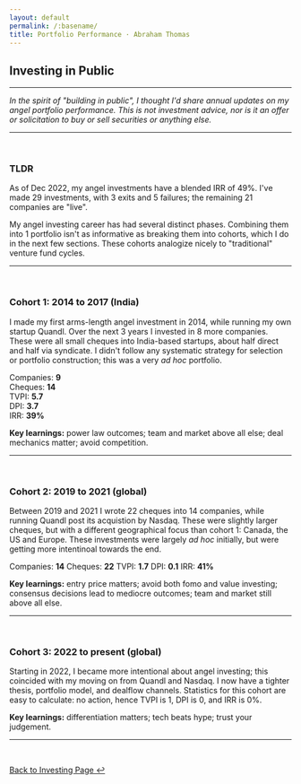 ```yaml
---
layout: default
permalink: /:basename/
title: Portfolio Performance · Abraham Thomas
---
```


## Investing in Public

----

*In the spirit of "building in public", I thought I'd share annual updates on my angel portfolio performance.  This is not investment advice, nor is it an offer or solicitation to buy or sell securities or anything else.*

---

<br/>

### TLDR

As of Dec 2022, my angel investments have a blended IRR of 49%.  I've made 29 investments, with 3 exits and 5 failures; the remaining 21 companies are "live".

My angel investing career has had several distinct phases.  Combining them into 1 portfolio isn't as informative as breaking them into cohorts, which I do in the next few sections.  These cohorts analogize nicely to "traditional" venture fund cycles.

----

<br/>


### Cohort 1: 2014 to 2017 (India)

I made my first arms-length angel investment in 2014, while running my own startup Quandl.  Over the next 3 years I invested in 8 more companies.  These were all small cheques into India-based startups, about half direct and half via syndicate.  I didn't follow any systematic strategy for selection or portfolio construction; this was a very *ad hoc* portfolio.

Companies: **9**  
Cheques: **14**  
TVPI: **5.7**  
DPI: **3.7**  
IRR: **39%**  

**Key learnings:** power law outcomes; team and market above all else; deal mechanics matter; avoid competition.

----

<br/>


### Cohort 2: 2019 to 2021 (global)

Between 2019 and 2021 I wrote 22 cheques into 14 companies, while running Quandl post its acquistion by Nasdaq.  These were slightly larger cheques, but with a different geographical focus than cohort 1: Canada, the US and Europe.  These investments were largely *ad hoc* initially, but were getting more intentinoal towards the end.

Companies: **14**
Cheques: **22**
TVPI: **1.7**
DPI: **0.1**
IRR: **41%**

**Key learnings:** entry price matters; avoid both fomo and value investing; consensus decisions lead to mediocre outcomes; team and market still above all else.  

----

<br/>

### Cohort 3: 2022 to present (global)

Starting in 2022, I became more intentional about angel investing; this coincided with my moving on from Quandl and Nasdaq.  I now have a tighter thesis, portfolio model, and dealflow channels.  Statistics for this cohort are easy to calculate: no action, hence TVPI is 1, DPI is 0, and IRR is 0%.

**Key learnings:** differentiation matters; tech beats hype; trust your judgement.

----

<br/>

[Back to Investing Page ↩](/investing)

<br/>
<br/>